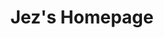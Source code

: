 ---
title: "Jez's Homepage"
featured_image: '/images/sheep-stare.jpg'
description: "Starter of side projects. Mobile dev by trade."
---